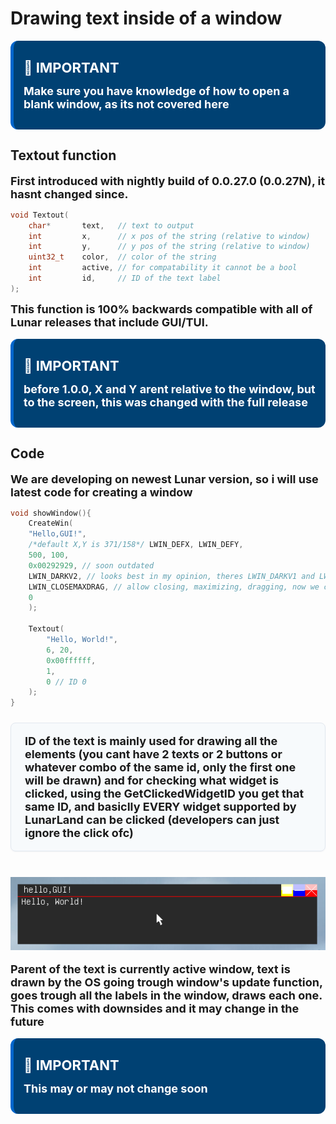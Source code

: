 # Drawing text inside of a window

<div style="
    background-color:#004173;
    border-left: 5px solid #0066cc;
    color: #ffffff;
    border-radius: 12px;
    padding: 16px;
    margin: 16px 0;
    box-shadow: 0 2px 8px rgba(255, 255, 255, 0.1);
">

<span style="font-size:22px ; font-weight: bold;">🔷 IMPORTANT</span>

<span style="font-size:18px ; font-weight: bold;">Make sure you have knowledge of how to open a blank window, as its not covered here</span>


</div>

## Textout function
<span style="font-size:18px ; font-weight: bold;">First introduced with nightly build of 0.0.27.0 (0.0.27N), it hasnt changed since.</span>

```c
void Textout(
    char*       text,   // text to output                               [0.0.27N]
    int         x,      // x pos of the string (relative to window)     [0.0.27N]
    int         y,      // y pos of the string (relative to window)     [0.0.27N]
    uint32_t    color,  // color of the string                          [0.0.27N] (doesnt do anything in 0.0.27),
    int         active, // for compatability it cannot be a bool        [0.0.27N]
    int         id,     // ID of the text label                         [0.0.27N]
);

```

<span style="font-size:18px ; font-weight: bold;">This function is 100% backwards compatible with all of Lunar releases that include GUI/TUI.</span>
<div style="
    background-color:#004173;
    border-left: 5px solid #0066cc;
    color: #ffffff;
    border-radius: 12px;
    padding: 16px;
    margin: 16px 0;
    box-shadow: 0 2px 8px rgba(255, 255, 255, 0.1);
">

<span style="font-size:22px ; font-weight: bold;">🔷 IMPORTANT</span>

<span style="font-size:18px ; font-weight: bold;">before 1.0.0, X and Y arent relative to the window, but to the screen, this was changed with the full release</span>
</div>

## Code
<span style="font-size:18px ; font-weight: bold;">We are developing on newest Lunar version, so i will use latest code for creating a window</span>

```c
void showWindow(){
    CreateWin(
    "Hello,GUI!", 
    /*default X,Y is 371/158*/ LWIN_DEFX, LWIN_DEFY, 
    500, 100,
    0x00292929, // soon outdated
    LWIN_DARKV2, // looks best in my opinion, theres LWIN_DARKV1 and LWIN_FROST
    LWIN_CLOSEMAXDRAG, // allow closing, maximizing, dragging, now we can go and disable those stuff (LWIN_CLOSEMAX) // disable drag (LWIN_CLOSEDRAG) // disable maximizing (LWIN_DRAG) // only allow drag
    0
    );

    Textout(
        "Hello, World!",
        6, 20, 
        0x00ffffff,
        1,
        0 // ID 0
    );
}
```
<div style="
    background: rgba(247, 250, 252, 0.98);
    border: 1px solid #e2e8f0;
    border-radius: 8px;
    padding: 18px 22px;
    margin: 1.5rem 0;
    box-shadow: 0 1px 2px rgba(45, 55, 72, 0.05);
">
<span style="font-size:18px ; font-weight: bold;">ID of the text is mainly used for drawing all the elements (you cant have 2 texts or 2 buttons or whatever combo of the same id, only the first one will be drawn) and for checking what widget is clicked, using the GetClickedWidgetID you get that same ID, and basiclly EVERY widget supported by LunarLand can be clicked (developers can just ignore the click ofc)</span>
</div>

<br>
<img src="textout.png">
<br><br>
<span style="font-size:18px ; font-weight: bold;">Parent of the text is currently active window, text is drawn by the OS going trough window's update function, goes trough all the labels in the window, draws each one. This comes with downsides and it may change in the future</span>

<div style="
    background-color:#004173;
    border-left: 5px solid #0066cc;
    color: #ffffff;
    border-radius: 12px;
    padding: 16px;
    margin: 16px 0;
    box-shadow: 0 2px 8px rgba(255, 255, 255, 0.1);
">

<span style="font-size:22px ; font-weight: bold;">🔷 IMPORTANT</span>

<span style="font-size:18px ; font-weight: bold;">This may or may not change soon</span>

</div>